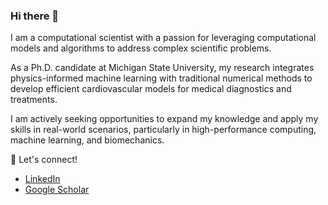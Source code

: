 ### Hi there 👋

I am a computational scientist with a passion for leveraging computational models and algorithms to address complex scientific problems.

As a Ph.D. candidate at Michigan State University, my research integrates physics-informed machine learning with traditional numerical methods to develop efficient cardiovascular models for medical diagnostics and treatments.

I am actively seeking opportunities to expand my knowledge and apply my skills in real-world scenarios, particularly in high-performance computing, machine learning, and biomechanics.

🔗 Let's connect!
- [LinkedIn](https://www.linkedin.com/in/se-naghavi/)
- [Google Scholar](https://scholar.google.com/citations?user=zIsTbd4AAAAJ&hl=en&oi=sra)


